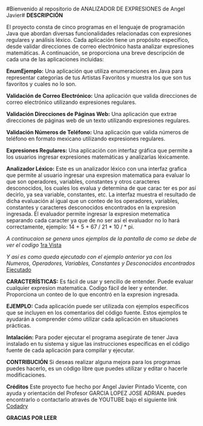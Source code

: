 #Bienvenido al repositorio de ANALIZADOR DE EXPRESIONES de Angel Javier#
**DESCRIPCIÓN**

El proyecto consta de cinco programas en el lenguaje de programación Java que abordan diversas funcionalidades relacionadas con expresiones regulares y análisis léxico. Cada aplicación tiene un propósito específico, desde validar direcciones de correo electrónico hasta analizar expresiones matemáticas. A continuación, se proporciona una breve descripción de cada una de las aplicaciones incluidas:

**EnumEjemplo:** Una aplicación que utiliza enumeraciones en Java para representar categorías de tus Artistas Favoritos y muestra los que son tus favoritos y cuales no lo son.

**Validación de Correo Electrónico:** Una aplicación que valida direcciones de correo electrónico utilizando expresiones regulares.

**Validación Direcciones de Páginas Web:** Una aplicación que extrae direcciones de páginas web de un texto utilizando expresiones regulares.

**Validación Números de Teléfono:** Una aplicación que valida números de teléfono en formato mexicano utilizando expresiones regulares.

**Expresiones Regulares:** Una aplicación con interfaz gráfica que permite a los usuarios ingresar expresiones matemáticas y analizarlas léxicamente.

**Analizador Léxico:** Este es un analizador léxico con una interfaz grafica que permite al usuario ingresar una expresion matematica para evaluar lo que son operadores, variables, constantes y otros caracteres desconocidos, los cuales los evalua y determina de que carac ter es por así decirlo, ya sea variable, constantes, etc. La interfaz muestra el resultado de dicha evaluación al igual que un conteo de los operadores, variables, constantes y caracteres desconocidos encontrados en la expresion ingresada. El evaluador permite ingresar la expresion metematica separando cada caracter ya que de no ser así el evaluador no lo hará correctamente, ejemplo: 14 + 5 + 67 / 21 * 10 /  * pi.

*A continucaion se genera unos ejemplos de la pantalla de como se debe de ver el codigo*
[1ra Vista]([![1.png](https://i.postimg.cc/gc3sYKqn/1.png)](https://postimg.cc/nMcB2BWJ) "1ra Vista")

*Y así es como queda ejecutado con el ejemplo anterior ya con los 
Numeros, Operadores, Variables, Constantes y Desconocidos encontrados*
[Ejecutado]([![2.png](https://i.postimg.cc/zX5j3R0p/2.png)](https://postimg.cc/0rWmBrgJ) "Ejecutado")

**CARACTERÍSTICAS:**
Es fácil de usar y sencillo de entender. Puede evaluar cualquier expresion matematica. Codigo fácil de leer y entender. Proporciona un conteo de lo que encontró en la expresion ingresada.

**EJEMPLO:**
Cada aplicación puede ser utilizada con ejemplos específicos que se incluyen en los comentarios del código fuente. Estos ejemplos te ayudarán a comprender cómo utilizar cada aplicación en situaciones prácticas.

**Intalación:**
Para poder ejecutar el programa asegúrate de tener Java instalado en tu sistema y sigue las instrucciones específicas en el código fuente de cada aplicación para compilar y ejecutar.

**CONTRIBUCIÓN**
Si deseas realizar alguna mejora para los programas puedes hacerlo, es un código libre que puedes utilizar y editar o hacerle modificaciones.

**Créditos**
Este proyecto fue hecho por Angel Javier Pintado Vicente, con ayuda y orientación del Profesor GARCIA LOPEZ JOSE ADRIAN. puedes encontrarlo o contactarlo através de YOUTUBE bajo el siguiente link [Codadry](https://youtube.com/@CodadryJY?si=YDZUeA2jauHFH1tt "Codadry")

**GRACIAS POR LEER**
